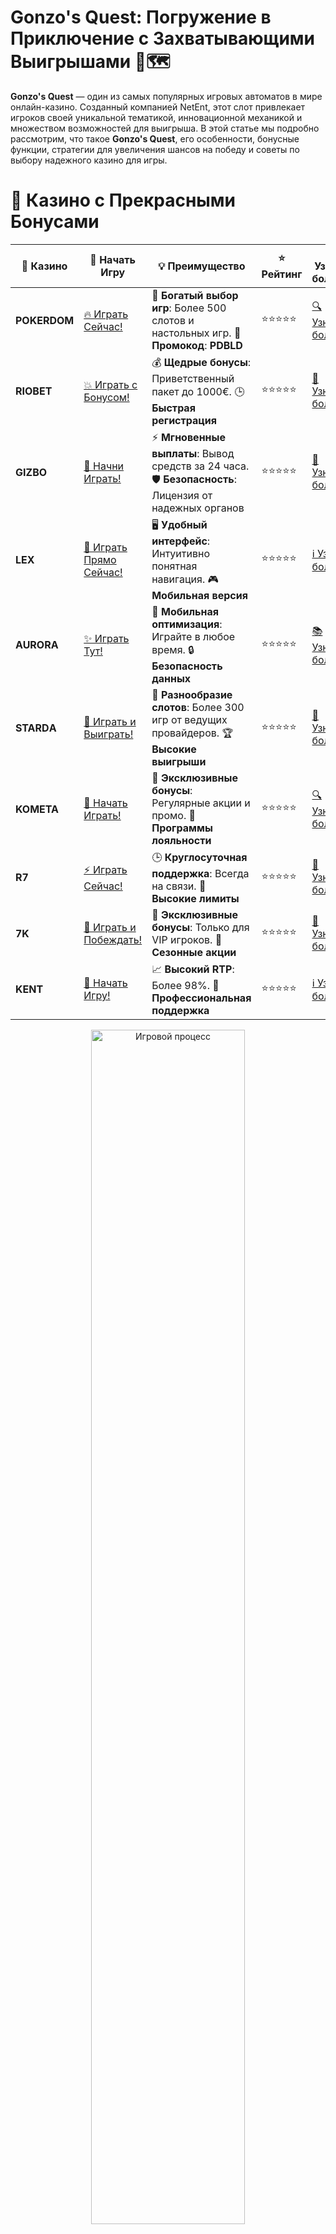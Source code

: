 # **Gonzo's Quest: Погружение в Приключение с Захватывающими Выигрышами 🎰🗺️**

**Gonzo's Quest** — один из самых популярных игровых автоматов в мире онлайн-казино. Созданный компанией NetEnt, этот слот привлекает игроков своей уникальной тематикой, инновационной механикой и множеством возможностей для выигрыша. В этой статье мы подробно рассмотрим, что такое **Gonzo's Quest**, его особенности, бонусные функции, стратегии для увеличения шансов на победу и советы по выбору надежного казино для игры.

# 🌟 Казино с Прекрасными Бонусами

| 🎲 **Казино** | 🔗 **Начать Игру** | 💡 **Преимущество** | ⭐ **Рейтинг** | 🔗 **Узнать больше** | 🆕 **Новая информация** |
|--------------|---------------------|---------------------|----------------|----------------------|-------------------------|
| **POKERDOM**  | [🔥 Играть Сейчас!](https://brandplay.link/4k77v2yx) | 🎉 **Богатый выбор игр**: Более 500 слотов и настольных игр. 🎁 **Промокод**: **PDBLD** | ⭐⭐⭐⭐⭐ | [🔍 Узнать больше](https://brandplay.link/4k77v2yx) | 🏆 **Победители турниров** получают эксклюзивные подарки! |
| **RIOBET**    | [💥 Играть с Бонусом!](https://brandplay.link/7xBLTPyj) | 💰 **Щедрые бонусы**: Приветственный пакет до 1000€. 🕒 **Быстрая регистрация** | ⭐⭐⭐⭐⭐ | [📖 Узнать больше](https://brandplay.link/7xBLTPyj) | 💬 **Поддержка 24/7** для комфортной игры в любое время! |
| **GIZBO**     | [🚀 Начни Играть!](https://brandplay.link/bprXw4YV) | ⚡ **Мгновенные выплаты**: Вывод средств за 24 часа. 🛡️ **Безопасность**: Лицензия от надежных органов | ⭐⭐⭐⭐⭐ | [📝 Узнать больше](https://brandplay.link/bprXw4YV) | 🔒 **SSL-шифрование** для максимальной безопасности данных игроков. |
| **LEX**       | [💎 Играть Прямо Сейчас!](https://brandplay.link/zW4hdDFV) | 🖥️ **Удобный интерфейс**: Интуитивно понятная навигация. 🎮 **Мобильная версия** | ⭐⭐⭐⭐⭐ | [ℹ️ Узнать больше](https://brandplay.link/zW4hdDFV) | 📱 **Поддержка всех мобильных устройств** для удобства игры в любом месте. |
| **AURORA**    | [✨ Играть Тут!](https://10trafic-stat2.com/click/668546556bcc6313411604bd/6766/13032/subaccount) | 📱 **Мобильная оптимизация**: Играйте в любое время. 🔒 **Безопасность данных** | ⭐⭐⭐⭐⭐ | [📚 Узнать больше](https://10trafic-stat2.com/click/668546556bcc6313411604bd/6766/13032/subaccount) | 🌍 **Международная лицензия** на деятельность в разных странах. |
| **STARDА**    | [🎉 Играть и Выиграть!](https://brandplay.link/fB7xwRFL) | 🎰 **Разнообразие слотов**: Более 300 игр от ведущих провайдеров. 🏆 **Высокие выигрыши** | ⭐⭐⭐⭐⭐ | [🔎 Узнать больше](https://brandplay.link/fB7xwRFL) | 🎉 **Ежемесячные турниры** с крупными призами! |
| **KOMETA**    | [🎁 Начать Играть!](https://brandplay.link/8ZymQJV8) | 🎁 **Эксклюзивные бонусы**: Регулярные акции и промо. 🔄 **Программы лояльности** | ⭐⭐⭐⭐⭐ | [🔍 Узнать больше](https://brandplay.link/8ZymQJV8) | 🌟 **Персонализированные предложения** для долгосрочных игроков. |
| **R7**        | [⚡ Играть Сейчас!](https://brandplay.link/bMd3Yjsw) | 🕒 **Круглосуточная поддержка**: Всегда на связи. 💸 **Высокие лимиты** | ⭐⭐⭐⭐⭐ | [📖 Узнать больше](https://brandplay.link/bMd3Yjsw) | 🎯 **Рейтинг игроков** для лучших участников. |
| **7K**        | [🎯 Играть и Побеждать!](https://brandplay.link/BvQyFShp) | 🌟 **Эксклюзивные бонусы**: Только для VIP игроков. 🎉 **Сезонные акции** | ⭐⭐⭐⭐⭐ | [📝 Узнать больше](https://brandplay.link/BvQyFShp) | 🥇 **Особые привилегии** для постоянных игроков. |
| **KENT**      | [🔑 Начать Игру!](https://brandplay.link/Fv2WP3js) | 📈 **Высокий RTP**: Более 98%. 💼 **Профессиональная поддержка** | ⭐⭐⭐⭐⭐ | [ℹ️ Узнать больше](https://brandplay.link/Fv2WP3js) | 💬 **Поддержка на нескольких языках** для удобства игроков. |

<div align="center"> <img src="https://i.pinimg.com/originals/1d/b3/25/1db325483acbe642c6d4e6fdd73a4988.gif" alt="Игровой процесс" width="70%"> </div>
---

# 🚀 Быстрые Выигрыши и Поддержка

| 🎲 **Казино** | 🔗 **Начать Игру** | 💡 **Преимущество** | ⭐ **Рейтинг** | 🔗 **Узнать больше** | 🆕 **Новая информация** |
|--------------|---------------------|---------------------|----------------|----------------------|-------------------------|
| **GAMA**      | [🎯 Играть Прямо Сейчас!](https://brandplay.link/j6NMKsDz) | 🔍 **Интуитивный интерфейс**: Легкость использования. 🏅 **Престижные турниры** | ⭐⭐⭐⭐☆ | [🔎 Узнать больше](https://brandplay.link/j6NMKsDz) | 🏆 **Турниры с большими призами** каждый месяц. |
| **ONION**     | [💥 Играть и Выигрывать!](https://brandplay.link/zBGRVpQ9) | 🤑 **Низкие ставки**: Идеально для начинающих. 🔄 **Быстрые выводы** | ⭐⭐⭐⭐☆ | [🔍 Узнать больше](https://brandplay.link/zBGRVpQ9) | 🎮 **Казино для новичков** с простыми правилами. |
| **ЧЕМПИОН**   | [🏅 Играть в Турнире!](https://temon-gter.cfd/go/lRq?p80412p304504pcc44t17455) | 🏅 **Лояльная программа**: Награды за активность. 🎁 **Ежемесячные бонусы** | ⭐⭐⭐⭐☆ | [📖 Узнать больше](https://temon-gter.cfd/go/lRq?p80412p304504pcc44t17455) | 🥇 **Турниры и лояльность** — каждый шаг вознаграждается. |
| **VAVADA**    | [🚀 Играть Без Ожидания!](https://vavadapartner.pro/?promo=ea5c9275-6854-4505-94fc-95ab18221945-linkb2) | 🚀 **Быстрая регистрация**: Начните играть мгновенно. 🔐 **Безопасные транзакции** | ⭐⭐⭐⭐☆ | [📝 Узнать больше](https://vavadapartner.pro/?promo=ea5c9275-6854-4505-94fc-95ab18221945-linkb2) | 🏆 **Программа для новых игроков** с бонусами за регистрацию. |
| **FRIENDS**   | [🎉 Играть и Развлекаться!](https://gofriends.mba/linkb2) | 🤝 **Социальные игры**: Играйте с друзьями. 🌐 **Мультиплатформенность** | ⭐⭐⭐⭐☆ | [ℹ️ Узнать больше](https://gofriends.mba/linkb2) | 🎮 **Играйте с друзьями** и зарабатывайте бонусы за совместные действия. |
| **1WIN**      | [⚡ Играть и Выигрывать!](https://brandplay.link/smXVpBbG) | 🏆 **Спортивные ставки**: Широкий выбор видов спорта. 💵 **Высокие коэффициенты** | ⭐⭐⭐⭐☆ | [📚 Узнать больше](https://brandplay.link/smXVpBbG) | ⚽ **Бонусы на спортивные ставки** для активных игроков. |
| **DRIP**      | [💥 Играть Сразу!](https://drp-ircp01.com/c07e6a3db) | 🌐 **Инновационные игры**: Новейшие игровые технологии. 🛡️ **Высокая безопасность** | ⭐⭐⭐⭐☆ | [🔎 Узнать больше](https://drp-ircp01.com/c07e6a3db) | 🔧 **Инновационные функции** для удобства игры. |
| **JOYCASINO** | [🎰 Играть И Побеждать!](https://rpc30.call2me.pro/?/ru/registration?apkpop=0&partner=p24970p3291217pc98f) | 🎁 **Приятные бонусы**: Ежедневные акции и подарки. 🕹️ **Разнообразие игр** | ⭐⭐⭐⭐☆ | [🔍 Узнать больше](https://rpc30.call2me.pro/?/ru/registration?apkpop=0&partner=p24970p3291217pc98f) | 🎉 **Щедрые фриспины** для новых игроков. |
| **PLAYFORTUNA** | [🔥 Играть С Бонусом!](https://fortunapromo.net/alt/playfortuna/registration?0dc4a9362a71feb7e3f165fb8e766f70) | 🎉 **Регулярные акции**: Бонусы, фриспины и многое другое. 🏅 **Турниры** | ⭐⭐⭐⭐☆ | [📚 Узнать больше](https://fortunapromo.net/alt/playfortuna/registration?0dc4a9362a71feb7e3f165fb8e766f70) | 🎯 **Выгодные предложения** на популярные игры. |
| **SYKAA**     | [💸 Играть Сейчас!](https://s-two-way.com/?source=linkb2&pid=30697) | 💸 **Доступные ставки**: Идеально для новичков. 🎁 **Щедрые бонусы** | ⭐⭐⭐⭐☆ | [🔍 Узнать больше](https://s-two-way.com/?source=linkb2&pid=30697) | 💥 **Акции с большими бонусами** для новичков и опытных игроков. |

<div align="center"> <img src="https://i.pinimg.com/originals/1d/b3/25/1db325483acbe642c6d4e6fdd73a4988.gif" alt="Игровой процесс" width="70%"> </div>
---

# 💸 Казино с Привлекательными Программами Лояльности

| 🎲 **Казино** | 🔗 **Начать Игру** | 💡 **Преимущество** | ⭐ **Рейтинг** | 🔗 **Узнать больше** | 🆕 **Новая информация** |
|--------------|---------------------|---------------------|----------------|----------------------|-------------------------|
| **KOMETA**    | [🎯 Начни Играть!](https://brandplay.link/8ZymQJV8) | 🎁 **Эксклюзивные бонусы**: Регулярные акции и промо. 🔄 **Программы лояльности** | ⭐⭐⭐⭐⭐ | [🔍 Узнать больше](https://brandplay.link/8ZymQJV8) | 🌟 **Персонализированные предложения** для долгосрочных игроков. |
| **1Xslots**   | [🏅 Играть Прямо Сейчас!](https://brandplay.link/hSB1khtr) | 🎉 **Множество акций**: Еженедельные бонусы и турниры. 🛡️ **Безопасность** | ⭐⭐⭐⭐⭐ | [📚 Узнать больше](https://brandplay.link/hSB1khtr) | 🏅 **Награды за активность**: участники программы лояльности получают специальные привилегии. |
| **R7**        | [🚀 Играть Сейчас!](https://brandplay.link/bMd3Yjsw) | 🕒 **Круглосуточная поддержка**: Всегда на связи. 💸 **Высокие лимиты** | ⭐⭐⭐⭐⭐ | [📖 Узнать больше](https://brandplay.link/bMd3Yjsw) | 💬 **VIP-поддержка** для постоянных игроков с приоритетом. |


![Gonzo's Quest](https://schaeffers-cdn.s3.amazonaws.com/images/default-source/schaeffers-cdn-images/default-images/sectors/bigstock-casino-gambling-concept-with-f-369012793.jpg?sfvrsn=493ad806_4)

## 📖 Что Такое Gonzo's Quest?

**Gonzo's Quest** — это видеослот с 5 барабанами и 20 линиями выплат, который переносит игроков в мир поисков сокровищ с главным героем — Гонзо, исследователем и авантюристом. Игра отличается своей захватывающей сюжетной линией, великолепной графикой и инновационными функциями, такими как лавинные символы и множители выигрышей.

## 🎰 Особенности Игры Gonzo's Quest

### 🌀 Инновационная Механика Лавин

Одной из ключевых особенностей **Gonzo's Quest** является механика лавин вместо традиционных вращений барабанов. После каждого выигрыша символы исчезают, а новые падают сверху, создавая возможность для серии выигрышей за один спин. Это увеличивает шансы на большие выигрыши и делает игровой процесс более динамичным.

### 🔢 Множители Выигрышей

При каждом успешном лавинном спине к вашим выигрышам добавляется множитель, который постепенно увеличивается до 5x. Это означает, что чем больше лавин подряд, тем выше ваши потенциальные выигрыши. Однако, если спин не приносит выигрыша, множитель сбрасывается до 1x.

### 🎁 Бесплатные Спины

**Gonzo's Quest** предлагает бонусный раунд с бесплатными спинами, который активируется при определённых условиях. Во время бесплатных спинов множители выигрышей могут увеличиваться ещё сильнее, предоставляя дополнительные возможности для крупных побед.

### 🌟 Символ Wild

Символ Wild в **Gonzo's Quest** заменяет все другие символы, кроме Scatter, помогая формировать выигрышные комбинации и увеличивая шансы на победу.

## 💰 Бонусы и Акции в Gonzo's Quest

### 🎁 Приветственные Бонусы

Многие онлайн-казино предлагают приветственные бонусы для новых игроков, которые хотят попробовать **Gonzo's Quest**. Эти бонусы могут включать бесплатные спины или бонусные средства на депозит, что позволяет увеличить ваш банкролл и наслаждаться игрой дольше.

### 🆓 Бесплатные Спины

Бесплатные спины — отличная возможность испытать все особенности **Gonzo's Quest** без риска потери собственных средств. Во время бесплатных спинов вы можете воспользоваться всеми бонусными функциями игры и увеличить свои шансы на выигрыш.

### 📈 Программы Лояльности

Постоянные игроки могут воспользоваться программами лояльности, которые предлагают дополнительные бонусы, фриспины и эксклюзивные предложения. Это позволяет получить ещё больше преимуществ от игры в **Gonzo's Quest**.

## 📱 Мобильная Совместимость

**Gonzo's Quest** доступен на всех популярных мобильных устройствах, включая смартфоны и планшеты. Мобильная версия игры сохраняет все её особенности и обеспечивает плавный игровой процесс на любом экране, что позволяет наслаждаться игрой в любое время и в любом месте.

## 📊 Стратегии для Увеличения Шансов на Выигрыш

Хотя **Gonzo's Quest** в значительной степени зависит от удачи, существуют стратегии, которые могут помочь повысить ваши шансы на победу:

- **Управление банкроллом**: Определите лимиты на игру и придерживайтесь их, чтобы избежать перерасхода средств.
- **Изучение правил игры**: Понимание механики лавинных спинов и бонусных функций поможет вам принимать более обоснованные решения.
- **Использование бонусов**: Максимально используйте доступные бонусы и бесплатные спины для увеличения своих шансов на выигрыш.
- **Выбор подходящих ставок**: Регулируйте размер ставок в зависимости от вашего банкролла и стратегии.

## 🛡 Безопасность и Ответственная Игра

Выбирая онлайн-казино для игры в **Gonzo's Quest**, убедитесь, что оно обладает лицензией от авторитетного регулятора, такого как Мальтийская игровая ассоциация или Комиссия по азартным играм Великобритании. Надежные казино обеспечивают безопасность личных данных и предлагают инструменты для ответственной игры, такие как установка лимитов депозитов и возможность самоисключения.

## 🏆 Как Выбрать Надежное Казино для Игры в Gonzo's Quest?

При выборе казино для игры в **Gonzo's Quest** обратите внимание на следующие факторы:

- **Лицензия и Регулирование**: Убедитесь в наличии лицензии от признанного регулятора.
- **Репутация Казино**: Изучите отзывы игроков и рейтинг казино.
- **Бонусы и Акции**: Ищите казино с привлекательными бонусами и регулярными акциями.
- **Разнообразие Игр**: Выбирайте казино, предлагающее широкий выбор игр от различных провайдеров.
- **Методы Оплаты**: Убедитесь в наличии удобных и быстрых методов пополнения и вывода средств.
- **Техническая Поддержка**: Качественная поддержка должна быть доступна 24/7 через чат, электронную почту или телефон.

## 📝 Заключение

**Gonzo's Quest** — это захватывающий игровой автомат, который предлагает уникальный опыт погружения в мир древнего Египта с возможностью выиграть реальные деньги. Выбирая надежное онлайн-казино, внимательно изучайте его предложения, условия и отзывы, чтобы обеспечить себе безопасный и приятный игровой опыт. Не забывайте играть ответственно и наслаждаться процессом!

✨ Удачи вам в мире онлайн-азарта! 🎉🎰💸
